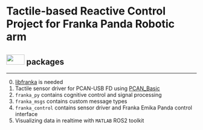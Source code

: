 # Tactile-based Reactive Control Project for Franka Panda Robotic arm

## <img src="https://i.udemycdn.com/course/480x270/1797828_c391_3.jpg" width="48" height="27" /> packages
----------------
0. [libfranka](https://frankaemika.github.io/docs/libfranka.html) is needed
1. Tactile sensor driver for PCAN-USB FD using [PCAN_Basic](https://www.peak-system.com/fileadmin/media/linux/index.htm)
2. `franka_py` contains cognitive control and signal processing
3. `franka_msgs` contains custom message types
4. `franka_control` contains sensor driver and Franka Emika Panda control interface
5. Visualizing data in realtime with `MATLAB` ROS2 toolkit
